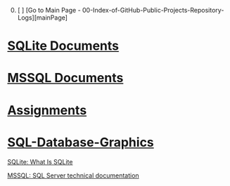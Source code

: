 
00. [ ] [Go to Main Page - 00-Index-of-GitHub-Public-Projects-Repository-Logs][mainPage]

# [SQLite Documents](./61-SQLite/)

# [MSSQL Documents](./62-MSSQL/)

# [Assignments](./68-Assignments/)

# [SQL-Database-Graphics](./69-SQL-Database-Graphics/)

[SQLite: What Is SQLite](https://www.sqlitetutorial.net/what-is-sqlite/)

[MSSQL: SQL Server technical documentation](https://docs.microsoft.com/tr-tr/sql/sql-server/?view=sql-server-ver15)
